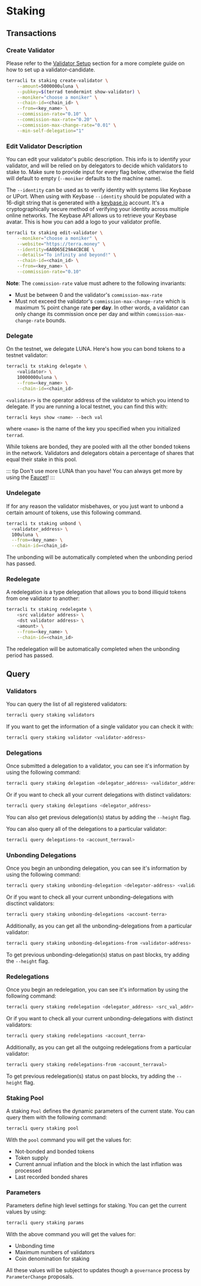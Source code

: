 # Staking

## Transactions

### Create Validator

Please refer to the [Validator Setup](../validator/setup.md) section for a more complete guide on how to set up a validator-candidate.

```bash
terracli tx staking create-validator \
    --amount=5000000uluna \
    --pubkey=$(terrad tendermint show-validator) \
    --moniker="choose a moniker" \
    --chain-id=<chain_id> \
    --from=<key_name> \
    --commission-rate="0.10" \
    --commission-max-rate="0.20" \
    --commission-max-change-rate="0.01" \
    --min-self-delegation="1"
```

### Edit Validator Description

You can edit your validator's public description. This info is to identify your validator, and will be relied on by delegators to decide which validators to stake to. Make sure to provide input for every flag below, otherwise the field will default to empty \(`--moniker` defaults to the machine name\).

The `--identity` can be used as to verify identity with systems like Keybase or UPort. When using with Keybase `--identity` should be populated with a 16-digit string that is generated with a [keybase.io](https://keybase.io) account. It's a cryptographically secure method of verifying your identity across multiple online networks. The Keybase API allows us to retrieve your Keybase avatar. This is how you can add a logo to your validator profile.

```bash
terracli tx staking edit-validator \
    --moniker="choose a moniker" \
    --website="https://terra.money" \
    --identity=6A0D65E29A4CBC8E \
    --details="To infinity and beyond!" \
    --chain-id=<chain_id> \
    --from=<key_name> \
    --commission-rate="0.10"
```

**Note**: The `commission-rate` value must adhere to the following invariants:

- Must be between 0 and the validator's `commission-max-rate`
- Must not exceed the validator's `commission-max-change-rate` which is maximum % point change rate **per day**. In other words, a validator can only change its commission once per day and within `commission-max-change-rate` bounds.

### Delegate

On the testnet, we delegate LUNA. Here's how you can bond tokens to a testnet validator:

```bash
terracli tx staking delegate \
    <validator> \
    10000000uluna \
    --from=<key_name> \
    --chain-id=<chain_id>
```

`<validator>` is the operator address of the validator to which you intend to delegate. If you are running a local testnet, you can find this with:

```bash
terracli keys show <name> --bech val
```

where `<name>` is the name of the key you specified when you initialized `terrad`.

While tokens are bonded, they are pooled with all the other bonded tokens in the network. Validators and delegators obtain a percentage of shares that equal their stake in this pool.

::: tip
Don't use more LUNA than you have! You can always get more by using the [Faucet](https://faucet.terra.money/)!
:::

### Undelegate

If for any reason the validator misbehaves, or you just want to unbond a certain
amount of tokens, use this following command.

```bash
terracli tx staking unbond \
  <validator_address> \
  100uluna \
  --from=<key_name> \
  --chain-id=<chain_id>
```

The unbonding will be automatically completed when the unbonding period has passed.

### Redelegate

A redelegation is a type delegation that allows you to bond illiquid tokens from one validator to another:

```bash
terracli tx staking redelegate \
    <src validator address> \
    <dst validator address> \
    <amount> \
    --from=<key_name> \
    --chain-id=<chain_id>
```

The redelegation will be automatically completed when the unbonding period has passed.

## Query

### Validators

You can query the list of all registered validators:

```bash
terracli query staking validators
```

If you want to get the information of a single validator you can check it with:

```bash
terracli query staking validator <validator-address>
```

### Delegations

Once submitted a delegation to a validator, you can see it's information by using the following command:

```bash
terracli query staking delegation <delegator_address> <validator_address>
```

Or if you want to check all your current delegations with distinct validators:

```bash
terracli query staking delegations <delegator_address>
```

You can also get previous delegation\(s\) status by adding the `--height` flag.

You can also query all of the delegations to a particular validator:

```bash
terracli query delegations-to <account_terraval>
```

### Unbonding Delegations

Once you begin an unbonding delegation, you can see it's information by using the following command:

```bash
terracli query staking unbonding-delegation <delegator-address> <validator-address>
```

Or if you want to check all your current unbonding-delegations with disctinct validators:

```bash
terracli query staking unbonding-delegations <account-terra>
```

Additionally, as you can get all the unbonding-delegations from a particular validator:

```bash
terracli query staking unbonding-delegations-from <validator-address>
```

To get previous unbonding-delegation\(s\) status on past blocks, try adding the `--height` flag.

### Redelegations

Once you begin an redelegation, you can see it's information by using the following command:

```bash
terracli query staking redelegation <delegator_address> <src_val_addr> <dst_val_addr>
```

Or if you want to check all your current unbonding-delegations with distinct validators:

```bash
terracli query staking redelegations <account_terra>
```

Additionally, as you can get all the outgoing redelegations from a particular validator:

```bash
terracli query staking redelegations-from <account_terraval>
```

To get previous redelegation(s) status on past blocks, try adding the `--height` flag.

### Staking Pool

A staking `Pool` defines the dynamic parameters of the current state. You can query them with the following command:

```bash
terracli query staking pool
```

With the `pool` command you will get the values for:

- Not-bonded and bonded tokens
- Token supply
- Current annual inflation and the block in which the last inflation was processed
- Last recorded bonded shares

### Parameters

Parameters define high level settings for staking. You can get the current values by using:

```bash
terracli query staking params
```

With the above command you will get the values for:

- Unbonding time
- Maximum numbers of validators
- Coin denomination for staking

All these values will be subject to updates though a `governance` process by `ParameterChange` proposals.
